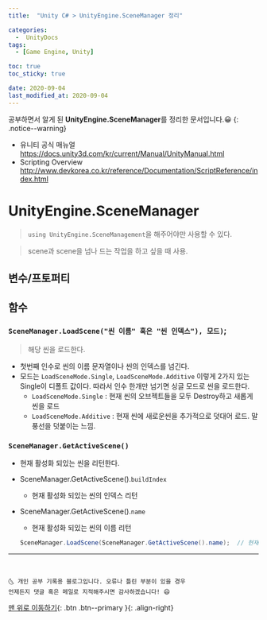```yaml
---
title:  "Unity C# > UnityEngine.SceneManager 정리" 

categories:
  -  UnityDocs
tags:
  - [Game Engine, Unity]

toc: true
toc_sticky: true

date: 2020-09-04
last_modified_at: 2020-09-04
---
```


공부하면서 알게 된 **UnityEngine.SceneManager**를 정리한 문서입니다.😀
{: .notice--warning}

- 유니티 공식 매뉴얼 <https://docs.unity3d.com/kr/current/Manual/UnityManual.html>
- Scripting Overview <http://www.devkorea.co.kr/reference/Documentation/ScriptReference/index.html>


# UnityEngine.SceneManager

> `using UnityEngine.SceneManagement`을 해주어야만 사용할 수 있다. 

> scene과 scene을 넘나 드는 작업을 하고 싶을 때 사용.

## 변수/프토퍼티

## 함수

### `SceneManager.LoadScene("씬 이름" 혹은 "씬 인덱스"), 모드)`;

>  해당 씬을 로드한다.
- 첫번째 인수로 씬의 이름 문자열이나 씬의 인덱스를 넘긴다.
- 모드는 `LoadSceneMode.Single`, `LoadSceneMode.Additive` 이렇게 2가지 있는 Single이 디폴트 값이다. 따라서 인수 한개만 넘기면 싱글 모드로 씬을 로드한다.
    - `LoadSceneMode.Single` : 현재 씬의 오브젝트들을 모두 Destroy하고 새롭게 씬을 로드
    - `LoadSceneMode.Additive` : 현재 씬에 새로운씬을 추가적으로 덧대어 로드. 말풍선을 덧붙이는 느낌.

### `SceneManager.GetActiveScene()`

- 현재 활성화 되있는 씬을 리턴한다.
- SceneManager.GetActiveScene().`buildIndex`
  - 현재 활성화 되있는 씬의 인덱스 리턴
- SceneManager.GetActiveScene().`name`
  - 현재 활성화 되있는 씬의 이름 리턴
  
  ```c#
  SceneManager.LoadScene(SceneManager.GetActiveScene().name);  // 현재 활성화 되어있는 씬을 재시작
  ```


***
<br>

    🌜 개인 공부 기록용 블로그입니다. 오류나 틀린 부분이 있을 경우 
    언제든지 댓글 혹은 메일로 지적해주시면 감사하겠습니다! 😄

[맨 위로 이동하기](#){: .btn .btn--primary }{: .align-right}